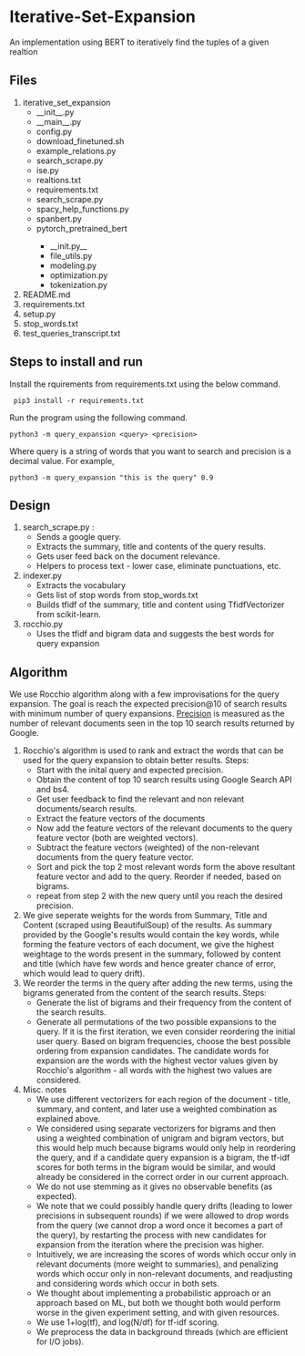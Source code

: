 # Iterative-Set-Expansion
An implementation using BERT to iteratively find the tuples of a given realtion
## Files
<ol>
<li>iterative_set_expansion
  <ul>
    <li>__init__.py</li>
    <li>__main__.py</li>
    <li>config.py</li>
    <li>download_finetuned.sh</li>
    <li>example_relations.py</li>
    <li>search_scrape.py</li>
    <li>ise.py</li>
    <li>realtions.txt</li>
    <li>requirements.txt</li>
    <li>search_scrape.py</li>
    <li>spacy_help_functions.py</li>
    <li>spanbert.py</li>
    <li>pytorch_pretrained_bert</li>
      <ul>
        <li>__init.py__</li>
        <li>file_utils.py</li>
        <li>modeling.py</li>
        <li>optimization.py</li>
        <li>tokenization.py</li>
      </ul>
  </ul>
</li>
<li>README.md</li>
<li>requirements.txt</li>
<li>setup.py</li>
<li>stop_words.txt</li>
<li>test_queries_transcript.txt</li>
</ol>

## Steps to install and run

<p>Install the rquirements from requirements.txt using the below command.</p>

```
 pip3 install -r requirements.txt
```

<p>Run the program using the following command.</p>

```
python3 -m query_expansion <query> <precision>
```
<p>Where query is a string of words that you want to search and precision is a decimal value. For example,</p>

```
python3 -m query_expansion "this is the query" 0.9
```

## Design

<ol>
<li>search_scrape.py :
   <ul>
    <li>Sends a google query.</li> 
    <li>Extracts the summary, title and contents of the query results.</li>
    <li>Gets user feed back on the document relevance.</li>
    <li>Helpers to process text - lower case, eliminate punctuations, etc. </li>
   </ul>
</li>
<li>indexer.py
  <ul>
    <li>Extracts the vocabulary</li>
    <li>Gets list of stop words from stop_words.txt</li>
    <li>Builds tfidf of the summary, title and content using TfidfVectorizer from scikit-learn.</li>
  </ul>
</li>
<li>rocchio.py
  <ul>
    <li>Uses the tfidf and bigram data and suggests the best words for query expansion</li>
  </ul>
</li>
</ol>

## Algorithm
<p>We use Rocchio algorithm along with a few improvisations for the query expansion. The goal is reach the expected precision@10 of search results with minimum number of query expansions. <a href="https://en.wikipedia.org/wiki/Evaluation_measures_(information_retrieval)#Precision_at_K">Precision</a> is measured as the number of relevant documents seen in the top 10 search results returned by Google.</p>
<ol>
  <li>Rocchio's algorithm is used to rank and extract the words that can be used for the query expansion to obtain better results. Steps:
  <ul>
    <li>Start with the inital query and expected precision.</li>
    <li>Obtain the content of top 10 search results using Google Search API and bs4.</li>
    <li>Get user feedback to find the relevant and non relevant documents/search results.</li>
    <li>Extract the feature vectors of the documents</li>
    <li>Now add the feature vectors of the relevant documents to the query feature vector (both are weighted vectors).</li>
    <li>Subtract the feature vectors (weighted) of the non-relevant documents from the query feature vector.</li>
    <li>Sort and pick the top 2 most relevant words form the above resultant feature vector and add to the query. Reorder if needed, based on bigrams.</li>
    <li>repeat from step 2 with the new query until you reach the desired precision.</li>
  </ul>
  </li>
  <li>We give seperate weights for the words from Summary, Title and Content (scraped using BeautifulSoup) of the results. As summary provided by the Google's results would contain the key words, while forming the feature vectors of each document, we give the highest weightage to the words present in the summary, followed by content and title (which have few words and hence greater chance of error, which would lead to query drift).
  </li>
  <li>We reorder the terms in the query after adding the new terms, using the bigrams generated from the content of the search results. Steps:
    <ul>
      <li>Generate the list of bigrams and their frequency from the content of the search results.</li>
      <li>Generate all permutations of the two possible expansions to the query. If it is the first iteration, we even consider reordering the initial user query. Based on bigram frequencies, choose the best possible ordering from expansion candidates. The candidate words for expansion are the words with the highest vector values given by Rocchio's algorithm - all words with the highest two values are considered.</li>
    </ul>
  </li>
  <li> Misc. notes
    <ul>
      <li>We use different vectorizers for each region of the document - title, summary, and content, and later use a weighted combination as explained above.</li>
      <li>We considered using separate vectorizers for bigrams and then using a weighted combination of unigram and bigram vectors, but this would help much because bigrams would only help in reordering the query, and if a candidate query expansion is a bigram, the tf-idf scores for both terms in the bigram would be similar, and would already be considered in the correct order in our current approach.</li>
      <li>We do not use stemming as it gives no observable benefits (as expected).</li>
      <li>We note that we could possibly handle query drifts (leading to lower precisions in subsequent rounds) if we were allowed to drop words from the query (we cannot drop a word once it becomes a part of the query), by restarting the process with new candidates for expansion from the iteration where the precision was higher.</li>
      <li>Intuitively, we are increasing the scores of words which occur only in relevant documents (more weight to summaries), and penalizing words which occur only in non-relevant documents, and readjusting and considering words which occur in both sets.</li>
      <li>We thought about implementing a probabilistic approach or an approach based on ML, but both we thought both would perform worse in the given experiment setting, and with given resources.</li>
      <li>We use 1+log(tf), and log(N/df) for tf-idf scoring.</li>
      <li>We preprocess the data in background threads (which are efficient for I/O jobs).</li>
    </ul>
  </li>
</ol>
